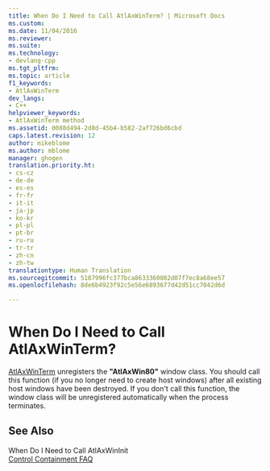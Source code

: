 ```yaml
---
title: When Do I Need to Call AtlAxWinTerm? | Microsoft Docs
ms.custom: 
ms.date: 11/04/2016
ms.reviewer: 
ms.suite: 
ms.technology:
- devlang-cpp
ms.tgt_pltfrm: 
ms.topic: article
f1_keywords:
- AtlAxWinTerm
dev_langs:
- C++
helpviewer_keywords:
- AtlAxWinTerm method
ms.assetid: 0088d494-2d8d-45b4-b582-2af726bd6cbd
caps.latest.revision: 12
author: mikeblome
ms.author: mblome
manager: ghogen
translation.priority.ht:
- cs-cz
- de-de
- es-es
- fr-fr
- it-it
- ja-jp
- ko-kr
- pl-pl
- pt-br
- ru-ru
- tr-tr
- zh-cn
- zh-tw
translationtype: Human Translation
ms.sourcegitcommit: 5187996fc377bca8633360082d07f7ec8a68ee57
ms.openlocfilehash: 8de6b4923f92c5e56e6893677d42d51cc7042d6d

---
```

# When Do I Need to Call AtlAxWinTerm?
[AtlAxWinTerm](http://msdn.microsoft.com/library/3aba9ffb-4f66-43b0-85eb-db219a8d4bd7) unregisters the **"AtlAxWin80"** window class. You should call this function (if you no longer need to create host windows) after all existing host windows have been destroyed. If you don't call this function, the window class will be unregistered automatically when the process terminates.  
  
## See Also  
 When Do I Need to Call AtlAxWinInit  
[Control Containment FAQ](../atl/atl-control-containment-faq.md)




<!--HONumber=Jan17_HO1-->


